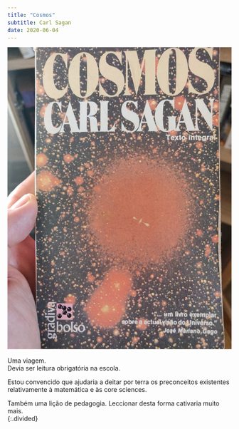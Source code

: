 ```yaml
---
title: "Cosmos"
subtitle: Carl Sagan
date: 2020-06-04
---
```


![Cosmos](assets/images/bk_2.jpg)

Uma viagem.\
Devia ser leitura obrigatória na escola.

Estou convencido que ajudaria a deitar por terra os preconceitos existentes relativamente à matemática e às core sciences.

Também uma lição de pedagogia. Leccionar desta forma cativaria muito mais.   
{:.divided}